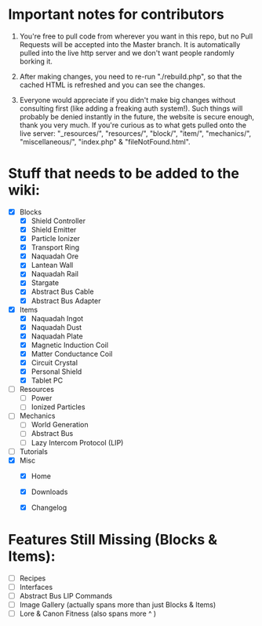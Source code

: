Important notes for contributors
================================

1) You're free to pull code from wherever you want in this repo,
but no Pull Requests will be accepted into the Master branch.
It is automatically pulled into the live http server and we
don't want people randomly borking it.


2) After making changes, you need to re-run "./rebuild.php",
so that the cached HTML is refreshed and you can see the changes.


3) Everyone would appreciate if you didn't make big changes
without consulting first (like adding a freaking auth system!).
Such things will probably be denied instantly in the future,
the website is secure enough, thank you very much.
If you're curious as to what gets pulled onto the live server: 
"_resources/", "resources/", "block/", "item/", "mechanics/",
"miscellaneous/", "index.php" & "fileNotFound.html".



Stuff that needs to be added to the wiki:
=========================================

- [x] Blocks
  - [x] Shield Controller
  - [x] Shield Emitter
  - [x] Particle Ionizer
  - [x] Transport Ring
  - [x] Naquadah Ore
  - [x] Lantean Wall
  - [x] Naquadah Rail
  - [x] Stargate
  - [x] Abstract Bus Cable
  - [x] Abstract Bus Adapter
- [x] Items
  - [x] Naquadah Ingot
  - [x] Naquadah Dust
  - [x] Naquadah Plate
  - [x] Magnetic Induction Coil
  - [x] Matter Conductance Coil
  - [x] Circuit Crystal
  - [x] Personal Shield
  - [x] Tablet PC
- [ ] Resources
  - [ ] Power
  - [ ] Ionized Particles
- [ ] Mechanics
  - [ ] World Generation
  - [ ] Abstract Bus
  - [ ] Lazy Intercom Protocol (LIP)
- [ ] Tutorials
- [x] Misc
  - [x] Home
  - [x] Downloads
  - [x] Changelog



Features Still Missing (Blocks & Items):
========================================

- [ ] Recipes
- [ ] Interfaces
- [ ] Abstract Bus LIP Commands
- [ ] Image Gallery (actually spans more than just Blocks & Items)
- [ ] Lore & Canon Fitness (also spans more ^ )
